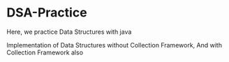 # DSA-Practice
Here, we practice Data Structures with java 

Implementation of Data Structures without Collection Framework, 
And with Collection Framework also
